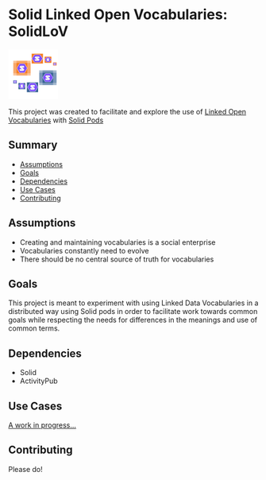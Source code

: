 # Solid Linked Open Vocabularies: SolidLoV
<img src="logo.png" width="100">

This project was created to facilitate and explore the use of [Linked Open Vocabularies](https://lov.linkeddata.es/dataset/lov) with [Solid Pods](https://solidproject.org/)

## Summary

  - [Assumptions](#Assumptions)
  - [Goals](#Goals)
  - [Dependencies](#Dependencies)
  - [Use Cases](#Use-Cases)
  - [Contributing](#Contributing)

## Assumptions

- Creating and maintaining vocabularies is a social enterprise
- Vocabularies constantly need to evolve
- There should be no central source of truth for vocabularies

## Goals

This project is meant to experiment with using Linked Data Vocabularies in a distributed way using Solid pods in order to facilitate work towards common goals while respecting the needs for differences in the meanings and use of common terms.

## Dependencies

- Solid
- ActivityPub

## Use Cases

[A work in progress...](../use%20cases/use%20cases.md)

## Contributing

Please do!



